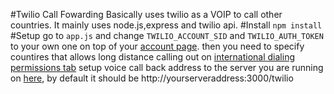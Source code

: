 #Twilio Call Fowarding
Basically uses twilio as a VOIP to call other countries. It mainly uses node.js,express and twilio api.
#Install
```npm install```
#Setup
go to ```app.js``` and change ```TWILIO_ACCOUNT_SID``` and ```TWILIO_AUTH_TOKEN``` to your own one on top of your [account page](https://www.twilio.com/user/account).
then you need to specify countires that allows long distance calling out on [international dialing permissions tab](https://www.twilio.com/user/account/settings/international)
setup voice call back address to the server you are running on [here](https://www.twilio.com/user/account/phone-numbers/incoming), by default it should be http://yourserveraddress:3000/twilio



